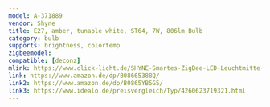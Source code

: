 ```yaml
---
model: A-371889
vendor: Shyne
title: E27, amber, tunable white, ST64, 7W, 806lm Bulb
category: bulb
supports: brightness, colortemp
zigbeemodel: 
compatible: [deconz]
mlink: https://www.click-licht.de/SHYNE-Smartes-ZigBee-LED-Leuchtmitte-E27-amber-tunable-white-ST64-7W-806-Lumen-1er-Pack
link: https://www.amazon.de/dp/B08665388Q/
link2: https://www.amazon.de/dp/B0865YB5G5/
link3: https://www.idealo.de/preisvergleich/Typ/4260623719321.html
---
```


